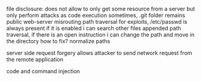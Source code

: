 file disclosure: does not allow to only get some resource from a server but only perform attacks as code execution
sometimes, .git folder remains public
web-server misrouting
path traversal for exploits, /etc/passwd is always present if it is enabled i can search other files
appended path traversal, if there is an open instruction i can change the path and move in the directory
how to fix? normalize paths

server side request forgery 
allows attacker to send network request from the remote application

code and command injection
